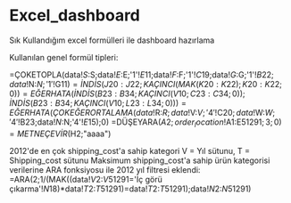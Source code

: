 # Excel_dashboard
Sık Kullandığım excel formülleri ile dashboard hazırlama

Kullanılan genel formül tipleri:

=ÇOKETOPLA(data!$S:$S;data!$E:$E;'1'!$E$11;data!$F:$F;'1'!$C$19;data!$G:$G;'1'!$B22;data!$N:$N;'1'!$G$11)
=İNDİS(J20:J22;KAÇINCI(MAK(K20:K22);K20:K22;0))
=EĞERHATA(İNDİS(B23:B34;KAÇINCI(V10;C23:C34;0));İNDİS(B23:B34;KAÇINCI(V10;L23:L34;0)))
=EĞERHATA(ÇOKEĞERORTALAMA(data!$R:$R;data!$V:$V;'4'!$C$20;data!$W:$W;'4'!$B23;data!$N:$N;'4'!$E$15);0)
=DÜŞEYARA($A2;order_location!$A$1:$E$51291;3;0)
=METNEÇEVİR($H2;"aaaa")

2012'de en çok shipping_cost'a sahip kategori
V = Yıl sütunu, T = Shipping_cost sütunu
Maksimum shipping_cost'a sahip ürün kategorisi verilerine ARA fonksiyosu ile 2012 yıl filtresi eklendi:
=ARA(2;1/(MAK((data!$V$2:$V$51291='İç görü çıkarma'!$N$18)*data!$T$2:$T$51291)=data!$T$2:$T$51291);data!$N$2:$N$51291)


